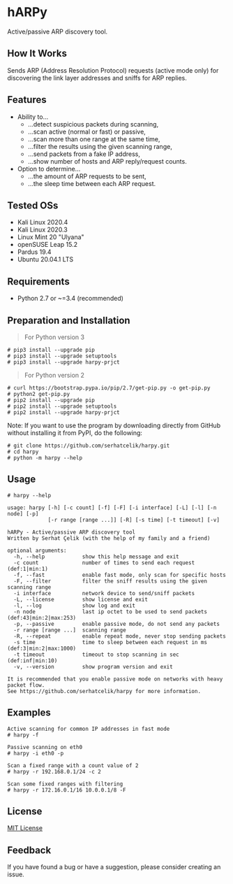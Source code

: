 # hARPy

Active/passive ARP discovery tool.

## How It Works

Sends ARP (Address Resolution Protocol) requests (active mode only) for discovering the link layer addresses and sniffs for ARP replies.

## Features

- Ability to...
    - ...detect suspicious packets during scanning,
    - ...scan active (normal or fast) or passive,
    - ...scan more than one range at the same time,
    - ...filter the results using the given scanning range,
    - ...send packets from a fake IP address,
    - ...show number of hosts and ARP reply/request counts.
- Option to determine...
    - ...the amount of ARP requests to be sent,
    - ...the sleep time between each ARP request.

## Tested OSs

- Kali Linux 2020.4
- Kali Linux 2020.3
- Linux Mint 20 "Ulyana"
- openSUSE Leap 15.2
- Pardus 19.4
- Ubuntu 20.04.1 LTS

## Requirements

- Python 2.7 or ~=3.4 (recommended)

## Preparation and Installation

> For Python version 3

```
# pip3 install --upgrade pip
# pip3 install --upgrade setuptools
# pip3 install --upgrade harpy-prjct
```

> For Python version 2

```
# curl https://bootstrap.pypa.io/pip/2.7/get-pip.py -o get-pip.py
# python2 get-pip.py
# pip2 install --upgrade pip
# pip2 install --upgrade setuptools
# pip2 install --upgrade harpy-prjct
```

Note: If you want to use the program by downloading directly from GitHub without installing it from PyPI, do the following:

```
# git clone https://github.com/serhatcelik/harpy.git
# cd harpy
# python -m harpy --help
```

## Usage

```
# harpy --help
```

```
usage: harpy [-h] [-c count] [-f] [-F] [-i interface] [-L] [-l] [-n node] [-p]
             [-r range [range ...]] [-R] [-s time] [-t timeout] [-v]

hARPy - Active/passive ARP discovery tool
Written by Serhat Çelik (with the help of my family and a friend)

optional arguments:
  -h, --help            show this help message and exit
  -c count              number of times to send each request (def:1|min:1)
  -f, --fast            enable fast mode, only scan for specific hosts
  -F, --filter          filter the sniff results using the given scanning range
  -i interface          network device to send/sniff packets
  -L, --license         show license and exit
  -l, --log             show log and exit
  -n node               last ip octet to be used to send packets (def:43|min:2|max:253)
  -p, --passive         enable passive mode, do not send any packets
  -r range [range ...]  scanning range
  -R, --repeat          enable repeat mode, never stop sending packets
  -s time               time to sleep between each request in ms (def:3|min:2|max:1000)
  -t timeout            timeout to stop scanning in sec (def:inf|min:10)
  -v, --version         show program version and exit

It is recommended that you enable passive mode on networks with heavy packet flow.
See https://github.com/serhatcelik/harpy for more information.
```

## Examples

```
Active scanning for common IP addresses in fast mode
# harpy -f

Passive scanning on eth0
# harpy -i eth0 -p

Scan a fixed range with a count value of 2
# harpy -r 192.168.0.1/24 -c 2

Scan some fixed ranges with filtering
# harpy -r 172.16.0.1/16 10.0.0.1/8 -F
```

## License

[MIT License](https://choosealicense.com/licenses/mit/)

## Feedback

If you have found a bug or have a suggestion, please consider creating an issue.
